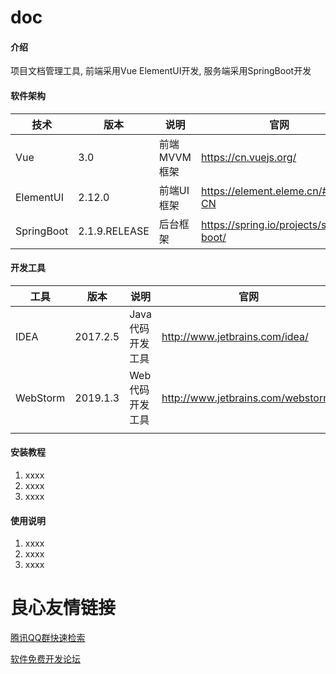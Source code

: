 # doc

#### 介绍
项目文档管理工具, 前端采用Vue ElementUI开发, 服务端采用SpringBoot开发

#### 软件架构
| 技术       | 版本          | 说明         | 官网                                    |
| ---------- | ------------- | ------------ | --------------------------------------- |
| Vue        | 3.0           | 前端MVVM框架 | https://cn.vuejs.org/                   |
| ElementUI  | 2.12.0        | 前端UI框架   | https://element.eleme.cn/#/zh-CN        |
| SpringBoot | 2.1.9.RELEASE | 后台框架     | https://spring.io/projects/spring-boot/ |

#### 开发工具

| 工具     | 版本     | 说明             | 官网                               |
| -------- | -------- | ---------------- | ---------------------------------- |
| IDEA     | 2017.2.5 | Java代码开发工具 | http://www.jetbrains.com/idea/     |
| WebStorm | 2019.1.3 | Web代码开发工具  | http://www.jetbrains.com/webstorm/ |
|          |          |                  |                                    |

#### 安装教程

1. xxxx
2. xxxx
3. xxxx

#### 使用说明

1. xxxx
2. xxxx
3. xxxx



 # 良心友情链接

[腾讯QQ群快速检索](http://u.720life.cn/s/8cf73f7c)

[软件免费开发论坛](http://u.720life.cn/s/bbb01dc0)